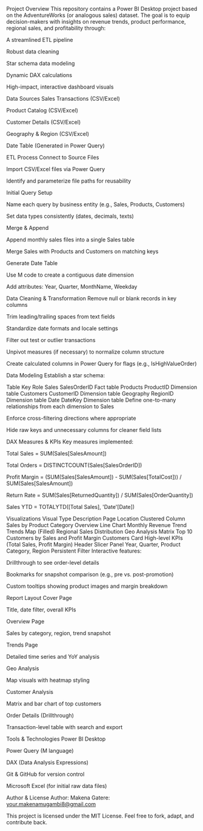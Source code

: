 Project Overview
This repository contains a Power BI Desktop project based on the AdventureWorks (or analogous sales) dataset. The goal is to equip decision-makers with insights on revenue trends, product performance, regional sales, and profitability through:

A streamlined ETL pipeline

Robust data cleaning

Star schema data modeling

Dynamic DAX calculations

High-impact, interactive dashboard visuals

Data Sources
Sales Transactions (CSV/Excel)

Product Catalog (CSV/Excel)

Customer Details (CSV/Excel)

Geography & Region (CSV/Excel)

Date Table (Generated in Power Query)

ETL Process
Connect to Source Files

Import CSV/Excel files via Power Query

Identify and parameterize file paths for reusability

Initial Query Setup

Name each query by business entity (e.g., Sales, Products, Customers)

Set data types consistently (dates, decimals, texts)

Merge & Append

Append monthly sales files into a single Sales table

Merge Sales with Products and Customers on matching keys

Generate Date Table

Use M code to create a contiguous date dimension

Add attributes: Year, Quarter, MonthName, Weekday

Data Cleaning & Transformation
Remove null or blank records in key columns

Trim leading/trailing spaces from text fields

Standardize date formats and locale settings

Filter out test or outlier transactions

Unpivot measures (if necessary) to normalize column structure

Create calculated columns in Power Query for flags (e.g., IsHighValueOrder)

Data Modeling
Establish a star schema:

Table	Key	Role
Sales	SalesOrderID	Fact table
Products	ProductID	Dimension table
Customers	CustomerID	Dimension table
Geography	RegionID	Dimension table
Date	DateKey	Dimension table
Define one-to-many relationships from each dimension to Sales

Enforce cross-filtering directions where appropriate

Hide raw keys and unnecessary columns for cleaner field lists

DAX Measures & KPIs
Key measures implemented:

Total Sales = SUM(Sales[SalesAmount])

Total Orders = DISTINCTCOUNT(Sales[SalesOrderID])

Profit Margin = (SUM(Sales[SalesAmount]) - SUM(Sales[TotalCost])) / SUM(Sales[SalesAmount])

Return Rate = SUM(Sales[ReturnedQuantity]) / SUM(Sales[OrderQuantity])

Sales YTD = TOTALYTD([Total Sales], 'Date'[Date])

Visualizations
Visual Type	Description	Page Location
Clustered Column	Sales by Product Category	Overview
Line Chart	Monthly Revenue Trend	Trends
Map (Filled)	Regional Sales Distribution	Geo Analysis
Matrix	Top 10 Customers by Sales and Profit Margin	Customers
Card	High-level KPIs (Total Sales, Profit Margin)	Header
Slicer Panel	Year, Quarter, Product Category, Region	Persistent Filter
Interactive features:

Drillthrough to see order-level details

Bookmarks for snapshot comparison (e.g., pre vs. post-promotion)

Custom tooltips showing product images and margin breakdown

Report Layout
Cover Page

Title, date filter, overall KPIs

Overview Page

Sales by category, region, trend snapshot

Trends Page

Detailed time series and YoY analysis

Geo Analysis

Map visuals with heatmap styling

Customer Analysis

Matrix and bar chart of top customers

Order Details (Drillthrough)

Transaction-level table with search and export

Tools & Technologies
Power BI Desktop

Power Query (M language)

DAX (Data Analysis Expressions)

Git & GitHub for version control

Microsoft Excel (for initial raw data files)

Author & License
Author: Makena Gatere: your.makenamugambi8@gmail.com

This project is licensed under the MIT License. Feel free to fork, adapt, and contribute back.
